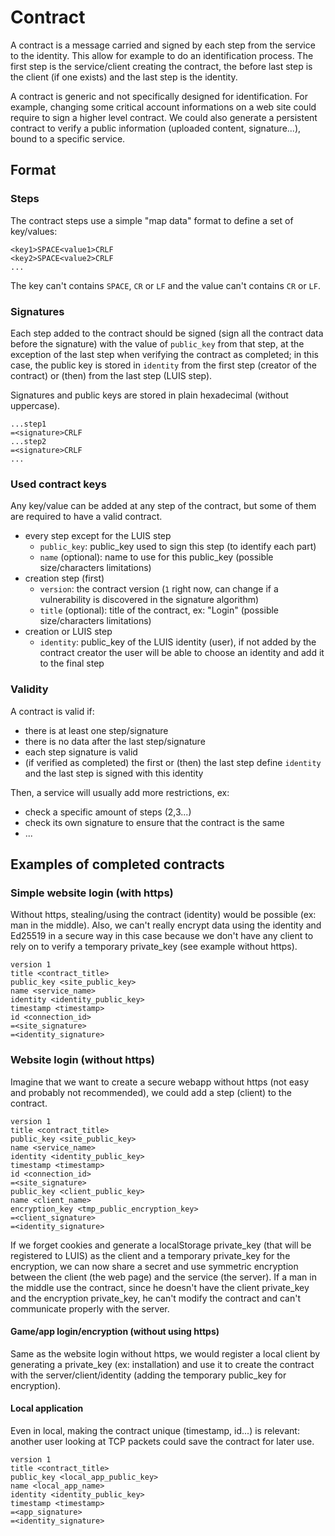 # Contract

A contract is a message carried and signed by each step from the service to the identity. This allow for example to do an identification process. The first step is the service/client creating the contract, the before last step is the client (if one exists) and the last step is the identity.

A contract is generic and not specifically designed for identification. For example, changing some critical account informations on a web site could require to sign a higher level contract. We could also generate a persistent contract to verify a public information (uploaded content, signature...), bound to a specific service.

## Format

### Steps

The contract steps use a simple "map data" format to define a set of key/values:
```
<key1>SPACE<value1>CRLF
<key2>SPACE<value2>CRLF
...
```

The key can't contains `SPACE`, `CR` or `LF` and the value can't contains `CR` or `LF`.

### Signatures

Each step added to the contract should be signed (sign all the contract data before the signature) with the value of `public_key` from that step, at the exception of the last step when verifying the contract as completed; in this case, the public key is stored in `identity` from the first step (creator of the contract) or (then) from the last step (LUIS step).

Signatures and public keys are stored in plain hexadecimal (without uppercase).

```
...step1
=<signature>CRLF
...step2
=<signature>CRLF
...
```

### Used contract keys

Any key/value can be added at any step of the contract, but some of them are required to have a valid contract.

* every step except for the LUIS step
  * `public_key`: public_key used to sign this step (to identify each part)
  * `name` (optional): name to use for this public_key (possible size/characters limitations)
* creation step (first)
  * `version`: the contract version (`1` right now, can change if a vulnerability is discovered in the signature algorithm)
  * `title` (optional): title of the contract, ex: "Login" (possible size/characters limitations)
* creation or LUIS step
  * `identity`: public_key of the LUIS identity (user), if not added by the contract creator the user will be able to choose an identity and add it to the final step

### Validity

A contract is valid if:
* there is at least one step/signature
* there is no data after the last step/signature
* each step signature is valid
* (if verified as completed) the first or (then) the last step define `identity` and the last step is signed with this identity

Then, a service will usually add more restrictions, ex:
* check a specific amount of steps (2,3...)
* check its own signature to ensure that the contract is the same
* ...

## Examples of completed contracts

### Simple website login (with https)

Without https, stealing/using the contract (identity) would be possible (ex: man in the middle).
Also, we can't really encrypt data using the identity and Ed25519 in a secure way in this case because we don't have any client to rely on to verify a temporary private_key (see example without https).

```
version 1
title <contract_title>
public_key <site_public_key>
name <service_name>
identity <identity_public_key>
timestamp <timestamp>
id <connection_id>
=<site_signature>
=<identity_signature>
```

### Website login (without https)

Imagine that we want to create a secure webapp without https (not easy and probably not recommended), we could add a step (client) to the contract.

```
version 1
title <contract_title>
public_key <site_public_key>
name <service_name>
identity <identity_public_key>
timestamp <timestamp>
id <connection_id>
=<site_signature>
public_key <client_public_key>
name <client_name>
encryption_key <tmp_public_encryption_key>
=<client_signature>
=<identity_signature>
```

If we forget cookies and generate a localStorage private_key (that will be registered to LUIS) as the client and a temporary private_key for the encryption, we can now share a secret and use symmetric encryption between the client (the web page) and the service (the server).
If a man in the middle use the contract, since he doesn't have the client private_key and the encryption private_key, he can't modify the contract and can't communicate properly with the server.

#### Game/app login/encryption (without using https)

Same as the website login without https, we would register a local client by generating a private_key (ex: installation) and use it to create the contract with the server/client/identity (adding the temporary public_key for encryption).

#### Local application

Even in local, making the contract unique (timestamp, id...) is relevant: another user looking at TCP packets could save the contract for later use.

```
version 1
title <contract_title>
public_key <local_app_public_key>
name <local_app_name>
identity <identity_public_key>
timestamp <timestamp>
=<app_signature>
=<identity_signature>
```


